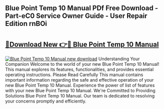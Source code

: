 ## Blue Point Temp 10 Manual PDf Free Download - Part-eC0 Service Owner Guide - User Repair Edition rnBOi

# <h2><a href="http://bc65600.oget.top/?id=Blue+Point+Temp+10+Manual">🔗Download New 👉🔴 Blue Point Temp 10 Manual</a></h2>

[![Blue Point Temp 10 Manual new download](https://i.imgur.com/5g1atiW.png)](http://bc65600.oget.top/?id=Blue+Point+Temp+10+Manual)
Understanding Your Companion Welcome to the world of your new Blue Point Temp 10 Manual! This manual explores its features, functionalities, and provides essential operating instructions. Please Read Carefully This manual contains important information regarding the safe and effective operation of your new Blue Point Temp 10 Manual. Experience the power of list of features with your new Blue Point Temp 10 Manual. We're Committed to Providing Solutions Blue Point Temp 10 Manual. Our team is dedicated to resolving your concerns promptly and efficiently.
